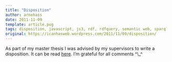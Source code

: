 ```yaml
---
title: "Disposition"
author: arnehass
date: 2011-11-09
template: article.pug
tags: disposition, javascript, js3, rdf, rdfquery, semantic web, sparql, writing
original: https://icanhasweb.wordpress.com/2011/11/09/disposition/
---
```


<p>As part of my master thesis I was advised by my supervisors to write a disposition. It can be read <a href="http://folk.uio.no/arnehass/master/disposition.pdf">here</a>. I’m grateful for all comments ^\_^</p>
